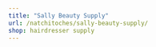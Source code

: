 ```yaml
---
title: "Sally Beauty Supply"
url: /natchitoches/sally-beauty-supply/
shop: hairdresser supply
---
```

